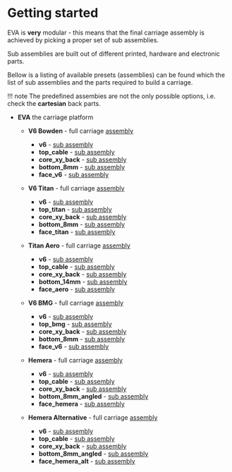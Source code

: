 # Getting started

EVA is **very** modular - this means that the final carriage assembly is achieved by picking a proper set of sub assemblies.

Sub assemblies are built out of different printed, hardware and electronic parts.

Bellow is a listing of available presets (assemblies) can be found which the list of sub assemblies and the parts required to build a carriage.

!!! note
    The predefined assembies are not the only possible options, i.e. check the **cartesian** back parts.

* **EVA** the carriage platform
    * **V6 Bowden** - full carriage [assembly](assemblies/v6_bowden/)
        * **v6** - [sub assembly](sub_assemblies/v6/)
        * **top_cable** - [sub assembly](sub_assemblies/top_cable/)
        * **core_xy_back** - [sub assembly](sub_assemblies/core_xy_back/)
        * **bottom_8mm** - [sub assembly](sub_assemblies/bottom_8mm/)
        * **face_v6** - [sub assembly](sub_assemblies/face_v6/)

    * **V6 Titan** - full carriage [assembly](assemblies/v6_titan/)
        * **v6** - [sub assembly](sub_assemblies/v6/)
        * **top_titan** - [sub assembly](sub_assemblies/top_titan/)
        * **core_xy_back** - [sub assembly](sub_assemblies/core_xy_back/)
        * **bottom_8mm** - [sub assembly](sub_assemblies/bottom_8mm/)
        * **face_titan** - [sub assembly](sub_assemblies/face_titan/)

    * **Titan Aero** - full carriage [assembly](assemblies/titan_aero/)
        * **v6** - [sub assembly](sub_assemblies/v6/)
        * **top_cable** - [sub assembly](sub_assemblies/top_cable/)
        * **core_xy_back** - [sub assembly](sub_assemblies/core_xy_back/)
        * **bottom_14mm** - [sub assembly](sub_assemblies/bottom_14mm/)
        * **face_aero** - [sub assembly](sub_assemblies/face_aero/)

    * **V6 BMG** - full carriage [assembly](assemblies/v6_bmg/)
        * **v6** - [sub assembly](sub_assemblies/v6/)
        * **top_bmg** - [sub assembly](sub_assemblies/top_bmg/)
        * **core_xy_back** - [sub assembly](sub_assemblies/core_xy_back/)
        * **bottom_8mm** - [sub assembly](sub_assemblies/bottom_8mm/)
        * **face_v6** - [sub assembly](sub_assemblies/face_v6/)

    * **Hemera** - full carriage [assembly](assemblies/hemera/)
        * **v6** - [sub assembly](sub_assemblies/v6/)
        * **top_cable** - [sub assembly](sub_assemblies/top_cable/)
        * **core_xy_back** - [sub assembly](sub_assemblies/core_xy_back/)
        * **bottom_8mm_angled** - [sub assembly](sub_assemblies/bottom_8mm_angled/)
        * **face_hemera** - [sub assembly](sub_assemblies/face_hemera/)

    * **Hemera Alternative** - full carriage [assembly](assemblies/hemera_alt/)
        * **v6** - [sub assembly](sub_assemblies/v6/)
        * **top_cable** - [sub assembly](sub_assemblies/top_cable/)
        * **core_xy_back** - [sub assembly](sub_assemblies/core_xy_back/)
        * **bottom_8mm_angled** - [sub assembly](sub_assemblies/bottom_8mm_angled/)
        * **face_hemera_alt** - [sub assembly](sub_assemblies/face_hemera_alt/)

